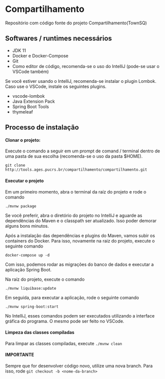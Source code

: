 # Compartilhamento

Repositório com código fonte do projeto Compartilhamento(TownSQ)

## Softwares / runtimes necessários
* JDK 11 
* Docker e Docker-Compose
* Git
* Como editor de código, recomenda-se o uso do IntelliJ (pode-se usar o VSCode também)

Se você estiver usando o IntelliJ, recomenda-se instalar o plugin Lombok. Caso use o VSCode, instale os seguintes plugins.

* vscode-lombok
* Java Extension Pack
* Spring Boot Tools
* thymeleaf

## Processo de instalação

#### Clonar o projeto:

Execute o comando a seguir em um prompt de comand / terminal dentro de uma pasta de sua escolha (recomenda-se o uso da pasta $HOME).

`git clone http://tools.ages.pucrs.br/compartilhamento/compartilhamento.git`

#### Executar o projeto

Em um primeiro momento, abra o terminal da raíz do projeto e rode o comando

`./mvnw package`

Se você preferir, abra o diretório do projeto no IntelliJ e aguarde as dependências do Maven e o classpath ser atualizado. Isso poder demorar alguns bons minutos.

Após a instalação das dependências e plugins do Maven, vamos subir os containers do Docker. Para isso, novamente na raiz do projeto, execute o seguinte comando

`docker-compose up -d`

Com isso, podemos rodar as migrações do banco de dados e executar a aplicação Spring Boot.

Na raíz do projeto, execute o comando

`./mvnw liquibase:update`

Em seguida, para executar a aplicação, rode o seguinte comando

`./mvnw spring-boot:start`

No IntelliJ, esses comandos podem ser executados utilizando a interface gráfica do programa. O mesmo pode ser feito no VSCode.

#### Limpeza das classes compiladas

Para limpar as classes compiladas, execute `./mvnw clean`

#### IMPORTANTE

Sempre que for desenvolver código novo, utilize uma nova branch. Para isso, rode `git checkout -b <nome-da-branch>`
